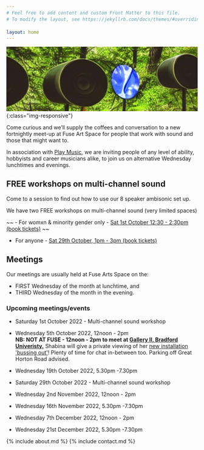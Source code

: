 ```yaml
---
# Feel free to add content and custom Front Matter to this file.
# To modify the layout, see https://jekyllrb.com/docs/themes/#overriding-theme-defaults

layout: home
---
```

![Bradford Sound Artists](assets/images/BradfordSoundArtists_banner.jpg){:class="img-responsive"}

Come curious and we’ll supply the coffees and conversation to a new fortnightly meet-up at Fuse Art Space for people that work with sound and those that might want to.

In association with [Play Music](https://playmusicproject.org.uk/), we are inviting people of any level of ability, hobbyists and career musicians alike, to join us on alternative Wednesday lunchtimes and evenings. 

## FREE workshops on multi-channel sound

Come to a session to find out how to use our 8 speaker ambisonic set up.

We have two FREE workshops on multi-channel sound (very limited spaces)

~~ - For womxn & minority gender only - [Sat 1st October 12:30 - 2:30pm (book tickets)](https://www.skiddle.com/whats-on/Bradford/Fuse-Art-Space/Artist-Talk-Sophie-Cooper/36172261/) ~~

 - For anyone - [Sat 29th October, 1pm - 3pm (book tickets)](https://www.skiddle.com/whats-on/Bradford/Fuse-Art-Space/Tech-Talk--Ben-Eyes/36172281/)

## Meetings

Our meetings are usually held at Fuse Arts Space on the:

* FIRST Wednesday of the month at lunchtime, and
* THIRD Wednesday of the month in the evening.

### Upcoming meetings/events

* Saturday 1st October 2022 - Multi-channel sound workshop
* Wednesday 5th October 2022, 12noon - 2pm  
**NB: NOT AT FUSE - 12noon - 2pm to meet at  [Gallery II, Bradford Univeristy.](https://www.google.com/maps/place/Gallery+II/@53.7904989,-1.765923,15z/data=!4m2!3m1!1s0x0:0xfbf7f32abd76de9c?sa=X&ved=2ahUKEwjYs5_NiLX6AhWvTUEAHaZrCqkQ_BJ6BAhUEAU)** Shabina will give a private viewing of her [new installation 'bussing out'](https://theatreinthemill.com/bussing-out/)! Plenty of time for chat in-between too. Parking off Great Horton Road advised. 

* Wednesday 19th October 2022, 5.30pm -7.30pm
* Saturday 29th October 2022 - Multi-channel sound workshop
* Wednesday 2nd November 2022, 12noon - 2pm
* Wednesday 16th November 2022, 5.30pm -7.30pm
* Wednesday 7th December 2022, 12noon - 2pm
* Wednesday 21st December 2022, 5.30pm -7.30pm



{% include about.md %}
{% include contact.md %}
